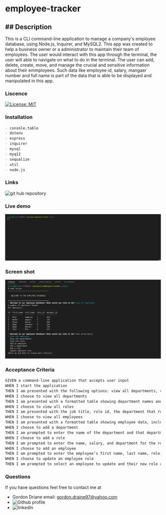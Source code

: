 # employee-tracker

## ## Description
This is a CLI command-line application to manage a company's employee database, using Node.js, Inquirer, and MySQL2. This app was created to help a business owner or a administrator to maintain their team of employees. The user would interact with this app through the terminal, the user will able to navigate on what to do in the terminal. The user can add, delete, create, move, and manage the crucial and sensitive information about their emmployees. Such data like employee id, salary, mangaer number and full name is part of the data that is able to be displayed and manipulated in this app. 


### Liscence 

[![License: MIT](https://img.shields.io/badge/License-MIT-yellow.svg)](https://opensource.org/licenses/MIT)

### Installation

```md
- console.table
- dotenv
- express
- inquirer
- mysql
- myq12
- sequalize
- util
- node.js
```

### Links
![git hub repository](https://github.com/GordyD97/employee-tracker)

### Live demo
![live demo](./public/Gif/employeetracker.gif)

### Screen shot
![application screenshot](./public/images/employeetracker.PNG)

### Acceptance Criteria

```md
GIVEN a command-line application that accepts user input
WHEN I start the application
THEN I am presented with the following options: view all departments, view all roles, view all employees, add a department, add a role, add an employee, and update an employee role
WHEN I choose to view all departments
THEN I am presented with a formatted table showing department names and department ids
WHEN I choose to view all roles
THEN I am presented with the job title, role id, the department that role belongs to, and the salary for that role
WHEN I choose to view all employees
THEN I am presented with a formatted table showing employee data, including employee ids, first names, last names, job titles, departments, salaries, and managers that the employees report to
WHEN I choose to add a department
THEN I am prompted to enter the name of the department and that department is added to the database
WHEN I choose to add a role
THEN I am prompted to enter the name, salary, and department for the role and that role is added to the database
WHEN I choose to add an employee
THEN I am prompted to enter the employee’s first name, last name, role, and manager, and that employee is added to the database
WHEN I choose to update an employee role
THEN I am prompted to select an employee to update and their new role and this information is updated in the database 
```
### Questions 
If you have questions feel free to contact me at
- Gordon Driane email: gordon.draine97@yahoo.com
- ![Github profile](https://github.com/GordyD97)
- ![linkedin](https://www.linkedin.com/in/gordon-draine-iv-08a058142/)



